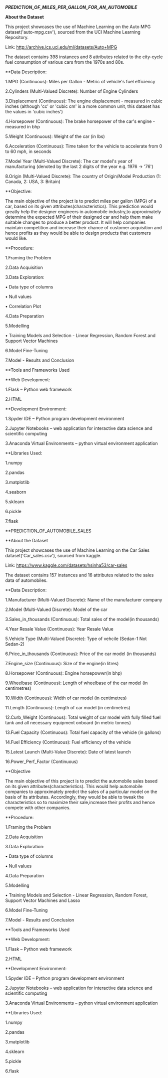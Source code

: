 ***PREDICTION_OF_MILES_PER_GALLON_FOR_AN_AUTOMOBILE***

**About the Dataset**

This project showcases the use of Machine Learning on the Auto MPG dataset('auto-mpg.csv'), sourced from the UCI Machine Learning Repository.

Link: http://archive.ics.uci.edu/ml/datasets/Auto+MPG

The dataset contains 398 instances and 8 attributes related to the city-cycle fuel consumption of various cars from the 1970s and 80s.



**Data Description:

1.MPG (Continuous): Miles per Gallon - Metric of vehicle's fuel efficiency

2.Cylinders (Multi-Valued Discrete): Number of Engine Cylinders

3.Displacement (Continuous): The engine displacement - measured in cubic inches (although 'cc' or 'cubic cm' is a more common unit, this dataset has the values in 'cubic inches')

4.Horsepower (Continuous): The brake horsepower of the car's engine - measured in bhp

5.Weight (Continuous): Weight of the car (in lbs)

6.Acceleration (Continuous): Time taken for the vehicle to accelerate from 0 to 60 mph, in seconds

7.Model Year (Multi-Valued Discrete): The car model's year of manufacturing (denoted by the last 2 digits of the year e.g. 1976 -> '76')

8.Origin (Multi-Valued Discrete): The country of Origin/Model Production (1: Canada, 2: USA, 3: Britain)



**Objective:

The main objective of the project is to predict miles per gallon (MPG) of a car, based on its given attributes(characteristics).
This prediction would greatly help the designer engineers in automobile industry,to approximately determine the expected MPG of their designed car and help them make suitable changes to produce a better product. It will help companies maintain competition and increase their chance of customer acquisition and hence profits  as they would be able to design products that customers would like.



**Procedure:

1.Framing the Problem

2.Data Acquisition

3.Data Exploration:

• Data type of columns

• Null values

• Correlation Plot

4.Data Preparation

5.Modelling

• Training Models and Selection - Linear Regression, Random Forest and Support Vector Machines

6.Model Fine-Tuning

7.Model - Results and Conclusion


**Tools and Frameworks Used

**Web Development:

1.Flask – Python web framework

2.HTML

**Development Environment:

1.Spyder IDE – Python program development environment

2.Jupyter Notebooks – web application for interactive data science and scientific computing

3.Anaconda Virtual Environments – python virtual environment application

**Libraries Used:

1.numpy

2.pandas

3.matplotlib

4.seaborn

5.sklearn

6.pickle

7.flask














**PREDICTION_OF_AUTOMOBILE_SALES

**About the Dataset

This project showcases the use of Machine Learning on the Car Sales dataset('Car_sales.csv'), sourced from kaggle. 

Link: https://www.kaggle.com/datasets/hsinha53/car-sales

The dataset contains 157 instances and 16 attributes related to the sales data of automobiles.


**Data Description:

1.Manufacturer (Multi-Valued Discrete): Name of the manufacturer company

2.Model (Multi-Valued Discrete): Model of the car

3.Sales_in_thousands (Continuous): Total sales of the model(in thousands)

4.Year Resale Value (Continuous): Year Resale Value

5.Vehicle Type (Multi-Valued Discrete): Type of vehcile (Sedan-1 Not Sedan-2)

6.Price_in_thousands (Continuous): Price of the car model (in thousands)

7.Engine_size (Continuous): Size of the engine(in litres)

8.Horsepower (Continuous): Engine horsepowwr(in bhp)

9.Wheelbase (Continuous): Length of wheelbase of the car model (in centimetres)

10.Width (Continuous): Width of car model (in centimetres)

11.Length (Continuous): Length of car model (in centimetres)

12.Curb_Weight (Continuous): Total weight of car model with fully filled fuel tank and all necessary equipment onboard (in metric tonnes)

13.Fuel Capacity (Continuous): Total fuel capacity of the vehicle (in gallons)

14.Fuel Efficiency (Continuous): Fuel efficiency of the vehicle 

15.Latest Launch (Multi-Value Discrete): Date of latest launch

16.Power_Perf_Factor (Continuous)

**Objective

The main objective of this project is to predict the automobile sales based on its given attributes(characteristics).
This would help automobile companies to approximately predict the sales of a particular model on the basis of its attributes. Accordingly, they would be able to tweak the characteristics so to maximize their sale,increase their profits and hence compete with other companies.



**Procedure:

1.Framing the Problem

2.Data Acquisition

3.Data Exploration:

• Data type of columns

• Null values

4.Data Preparation

5.Modelling

• Training Models and Selection - Linear Regression, Random Forest, Support Vector Machines and Lasso

6.Model Fine-Tuning

7.Model - Results and Conclusion


**Tools and Frameworks Used

**Web Development:

1.Flask – Python web framework

2.HTML

**Development Environment:

1.Spyder IDE – Python program development environment

2.Jupyter Notebooks – web application for interactive data science and scientific computing

3.Anaconda Virtual Environments – python virtual environment application

**Libraries Used:

1.numpy

2.pandas

3.matplotlib

4.sklearn

5.pickle

6.flask




